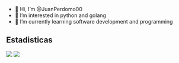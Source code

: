 - 👋 Hi, I’m @JuanPerdomo00
- 👀 I’m interested in python and golang 
- 🌱 I’m currently learning software development and programming

<!---
JuanPerdomo00/JuanPerdomo00 is a ✨ special ✨ repository because its `README.md` (this file) appears on your GitHub profile.
You can click the Preview link to take a look at your changes.
--->

## Estadisticas
<img src="https://github-readme-stats.vercel.app/api?username=JuanPerdomo00&show_icons=true&count_private=true&title_color=00FFFF&icon_color=00FFFF" />
<img src="https://komarev.com/ghpvc/?username=es3n1n&style=flat&color=00FFFF" />

